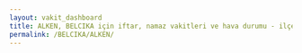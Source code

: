 ```yaml
---
layout: vakit_dashboard
title: ALKEN, BELCIKA için iftar, namaz vakitleri ve hava durumu - ilçe/eyalet seç
permalink: /BELCIKA/ALKEN/
---
```


<script type="text/javascript">
  var GLOBAL_COUNTRY = 'BELCIKA';
  var GLOBAL_CITY = 'ALKEN';
  var GLOBAL_STATE = '';
  var lat = 72;
  var lon = 21;
</script>

